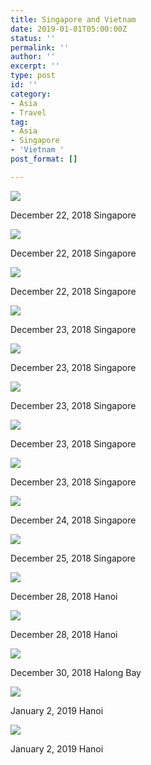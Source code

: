 ```yaml
---
title: Singapore and Vietnam
date: 2019-01-01T05:00:00Z
status: ''
permalink: ''
author: ''
excerpt: ''
type: post
id: ''
category:
- Asia
- Travel
tag:
- Asia
- Singapore
- 'Vietnam '
post_format: []

---
```

![](https://live.staticflickr.com/65535/50054848757_9a6035eb27_z.jpg)

December 22, 2018 Singapore

![](https://live.staticflickr.com/65535/50054848687_0dd86c5ba6_z.jpg)

December 22, 2018 Singapore

![](https://live.staticflickr.com/65535/50054848727_3549894620_z.jpg)

December 22, 2018 Singapore

![](https://live.staticflickr.com/65535/50054024458_b49f4a9cef.jpg)

December 23, 2018 Singapore

![](https://live.staticflickr.com/65535/50054848677_8745bacd01.jpg)

December 23, 2018 Singapore

![](https://live.staticflickr.com/65535/50054024438_fa5bed45b1.jpg)

December 23, 2018 Singapore

![](https://live.staticflickr.com/65535/50054602671_ee2dc5fc1d.jpg)

December 23, 2018 Singapore

![](https://live.staticflickr.com/65535/50054848647_c416702517.jpg)

December 23, 2018 Singapore

![](https://live.staticflickr.com/65535/50054602656_4a8eed9617.jpg)

December 24, 2018 Singapore

![](https://live.staticflickr.com/65535/50054602601_b073ddd1c0.jpg)

December 25, 2018 Singapore

![](https://live.staticflickr.com/65535/50054718046_fb3b212c1f.jpg)

December 28, 2018 Hanoi

![](https://live.staticflickr.com/65535/50054138578_1805e775d6.jpg)

December 28, 2018 Hanoi

![](https://live.staticflickr.com/65535/50054138518_929d2b20eb.jpg)

December 30, 2018 Halong Bay

  
![](https://live.staticflickr.com/65535/50054744306_c44f9d371e.jpg)

January 2, 2019 Hanoi

![](https://live.staticflickr.com/65535/50054717941_da0773e728.jpg)

January 2, 2019 Hanoi